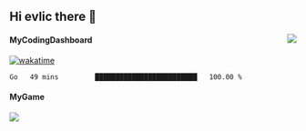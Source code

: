 ## Hi evlic there 👋

<!--
**evlic/evlic** is a ✨ _special_ ✨ repository because its `README.md` (this file) appears on your GitHub profile.

Here are some ideas to get you started:

- 🔭 I’m currently working on ...
- 🌱 I’m currently learning ...
- 👯 I’m looking to collaborate on ...
- 🤔 I’m looking for help with ...
- 💬 Ask me about ...
- 📫 How to reach me: ...
- 😄 Pronouns: ...
- ⚡ Fun fact: ...
-->


<img align=right src="https://github-readme-stats.vercel.app/api?username=evlic&theme=dark">

#### MyCodingDashboard
[![wakatime](https://wakatime.com/badge/user/d9f55687-1fce-4083-8cda-b582dac59cb6.svg)](https://wakatime.com/@d9f55687-1fce-4083-8cda-b582dac59cb6)
<!--START_SECTION:waka-->

```text
Go   49 mins         █████████████████████████   100.00 %
```

<!--END_SECTION:waka-->


#### MyGame
![](https://img.shields.io/badge/-Nintendo%20Switch-e60012?style=flat-square&logo=nintendo%20switch&logoColor=ffffff)

